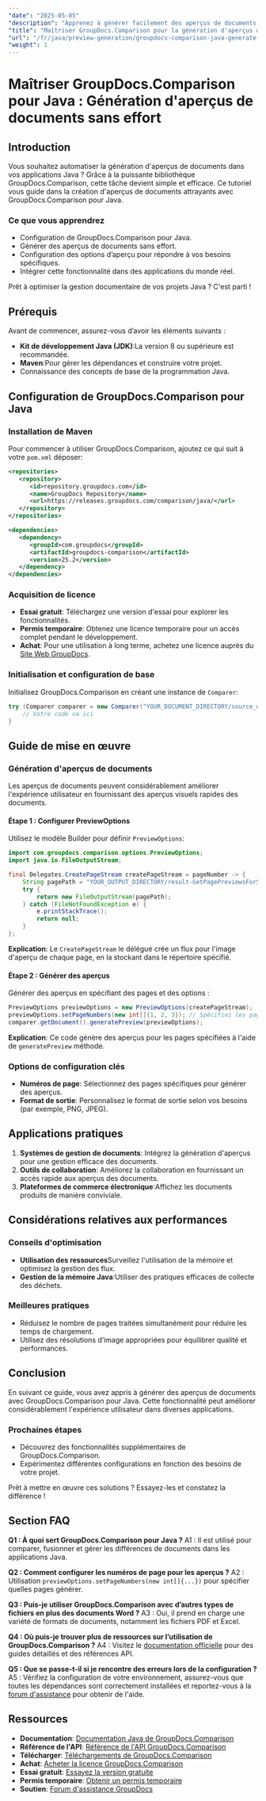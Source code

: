 ```yaml
---
"date": "2025-05-05"
"description": "Apprenez à générer facilement des aperçus de documents avec GroupDocs.Comparison pour Java. Améliorez l'expérience utilisateur de votre application."
"title": "Maîtriser GroupDocs.Comparison pour la génération d'aperçus de documents Java sans effort"
"url": "/fr/java/preview-generation/groupdocs-comparison-java-generate-previews/"
"weight": 1
---
```


# Maîtriser GroupDocs.Comparison pour Java : Génération d'aperçus de documents sans effort

## Introduction

Vous souhaitez automatiser la génération d'aperçus de documents dans vos applications Java ? Grâce à la puissante bibliothèque GroupDocs.Comparison, cette tâche devient simple et efficace. Ce tutoriel vous guide dans la création d'aperçus de documents attrayants avec GroupDocs.Comparison pour Java.

### Ce que vous apprendrez
- Configuration de GroupDocs.Comparison pour Java.
- Générer des aperçus de documents sans effort.
- Configuration des options d’aperçu pour répondre à vos besoins spécifiques.
- Intégrer cette fonctionnalité dans des applications du monde réel.

Prêt à optimiser la gestion documentaire de vos projets Java ? C'est parti !

## Prérequis

Avant de commencer, assurez-vous d’avoir les éléments suivants :

- **Kit de développement Java (JDK)**:La version 8 ou supérieure est recommandée.
- **Maven**:Pour gérer les dépendances et construire votre projet.
- Connaissance des concepts de base de la programmation Java.

## Configuration de GroupDocs.Comparison pour Java

### Installation de Maven

Pour commencer à utiliser GroupDocs.Comparison, ajoutez ce qui suit à votre `pom.xml` déposer:

```xml
<repositories>
   <repository>
      <id>repository.groupdocs.com</id>
      <name>GroupDocs Repository</name>
      <url>https://releases.groupdocs.com/comparison/java/</url>
   </repository>
</repositories>

<dependencies>
   <dependency>
      <groupId>com.groupdocs</groupId>
      <artifactId>groupdocs-comparison</artifactId>
      <version>25.2</version>
   </dependency>
</dependencies>
```

### Acquisition de licence

- **Essai gratuit**: Téléchargez une version d'essai pour explorer les fonctionnalités.
- **Permis temporaire**: Obtenez une licence temporaire pour un accès complet pendant le développement.
- **Achat**: Pour une utilisation à long terme, achetez une licence auprès du [Site Web GroupDocs](https://purchase.groupdocs.com/buy).

### Initialisation et configuration de base

Initialisez GroupDocs.Comparison en créant une instance de `Comparer`:

```java
try (Comparer comparer = new Comparer("YOUR_DOCUMENT_DIRECTORY/source_document.docx")) {
    // Votre code va ici
}
```

## Guide de mise en œuvre

### Génération d'aperçus de documents

Les aperçus de documents peuvent considérablement améliorer l'expérience utilisateur en fournissant des aperçus visuels rapides des documents.

#### Étape 1 : Configurer PreviewOptions

Utilisez le modèle Builder pour définir `PreviewOptions`:

```java
import com.groupdocs.comparison.options.PreviewOptions;
import java.io.FileOutputStream;

final Delegates.CreatePageStream createPageStream = pageNumber -> {
    String pagePath = "YOUR_OUTPUT_DIRECTORY/result-GetPagePreviewsForSourceDocument_" + pageNumber + ".png";
    try {
        return new FileOutputStream(pagePath);
    } catch (FileNotFoundException e) {
        e.printStackTrace();
        return null;
    }
};
```

**Explication**: Le `CreatePageStream` le délégué crée un flux pour l'image d'aperçu de chaque page, en la stockant dans le répertoire spécifié.

#### Étape 2 : Générer des aperçus

Générer des aperçus en spécifiant des pages et des options :

```java
PreviewOptions previewOptions = new PreviewOptions(createPageStream);
previewOptions.setPageNumbers(new int[]{1, 2, 3}); // Spécifiez les pages souhaitées
comparer.getDocument().generatePreview(previewOptions);
```

**Explication**: Ce code génère des aperçus pour les pages spécifiées à l'aide de `generatePreview` méthode.

### Options de configuration clés

- **Numéros de page**: Sélectionnez des pages spécifiques pour générer des aperçus.
- **Format de sortie**: Personnalisez le format de sortie selon vos besoins (par exemple, PNG, JPEG).

## Applications pratiques

1. **Systèmes de gestion de documents**: Intégrez la génération d'aperçus pour une gestion efficace des documents.
2. **Outils de collaboration**: Améliorez la collaboration en fournissant un accès rapide aux aperçus des documents.
3. **Plateformes de commerce électronique**:Affichez les documents produits de manière conviviale.

## Considérations relatives aux performances

### Conseils d'optimisation
- **Utilisation des ressources**Surveillez l'utilisation de la mémoire et optimisez la gestion des flux.
- **Gestion de la mémoire Java**:Utiliser des pratiques efficaces de collecte des déchets.

### Meilleures pratiques
- Réduisez le nombre de pages traitées simultanément pour réduire les temps de chargement.
- Utilisez des résolutions d’image appropriées pour équilibrer qualité et performances.

## Conclusion

En suivant ce guide, vous avez appris à générer des aperçus de documents avec GroupDocs.Comparison pour Java. Cette fonctionnalité peut améliorer considérablement l'expérience utilisateur dans diverses applications. 

### Prochaines étapes
- Découvrez des fonctionnalités supplémentaires de GroupDocs.Comparison.
- Expérimentez différentes configurations en fonction des besoins de votre projet.

Prêt à mettre en œuvre ces solutions ? Essayez-les et constatez la différence !

## Section FAQ

**Q1 : À quoi sert GroupDocs.Comparison pour Java ?**
A1 : Il est utilisé pour comparer, fusionner et gérer les différences de documents dans les applications Java.

**Q2 : Comment configurer les numéros de page pour les aperçus ?**
A2 : Utilisation `previewOptions.setPageNumbers(new int[]{...})` pour spécifier quelles pages générer.

**Q3 : Puis-je utiliser GroupDocs.Comparison avec d’autres types de fichiers en plus des documents Word ?**
A3 : Oui, il prend en charge une variété de formats de documents, notamment les fichiers PDF et Excel.

**Q4 : Où puis-je trouver plus de ressources sur l’utilisation de GroupDocs.Comparison ?**
A4 : Visitez le [documentation officielle](https://docs.groupdocs.com/comparison/java/) pour des guides détaillés et des références API.

**Q5 : Que se passe-t-il si je rencontre des erreurs lors de la configuration ?**
A5 : Vérifiez la configuration de votre environnement, assurez-vous que toutes les dépendances sont correctement installées et reportez-vous à la [forum d'assistance](https://forum.groupdocs.com/c/comparison) pour obtenir de l'aide.

## Ressources

- **Documentation**: [Documentation Java de GroupDocs.Comparison](https://docs.groupdocs.com/comparison/java/)
- **Référence de l'API**: [Référence de l'API GroupDocs.Comparison](https://reference.groupdocs.com/comparison/java/)
- **Télécharger**: [Téléchargements de GroupDocs.Comparison](https://releases.groupdocs.com/comparison/java/)
- **Achat**: [Acheter la licence GroupDocs.Comparison](https://purchase.groupdocs.com/buy)
- **Essai gratuit**: [Essayez la version gratuite](https://releases.groupdocs.com/comparison/java/)
- **Permis temporaire**: [Obtenir un permis temporaire](https://purchase.groupdocs.com/temporary-license/)
- **Soutien**: [Forum d'assistance GroupDocs](https://forum.groupdocs.com/c/comparison)